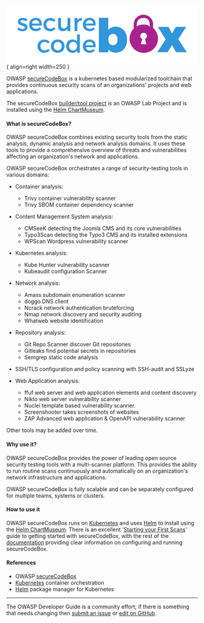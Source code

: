 ![SecureCodeBox logo](../../assets/images/logos/securecodebox.png "OWASP SecureCodeBox"){ align=right width=250 }

OWASP [secureCodeBox][codebox] is a kubernetes based modularized toolchain
that provides continuous security scans of an organizations' projects and web applications.

The secureCodeBox [builder/tool project][codebox-project] is an OWASP Lab Project
and is installed using the [Helm ChartMuseum][codebox-repo].

#### What is secureCodeBox?

OWASP secureCodeBox combines existing security tools from the static analysis, dynamic analysis and network analysis domains.
It uses these tools to provide a comprehensive overview of threats and vulnerabilities
affecting an organization's network and applications.

OWASP secureCodeBox orchestrates a range of security-testing tools in various domains:

* Container analysis:
  * Trivy container vulnerability scanner
  * Trivy SBOM container dependency scanner

* Content Management System analysis:
  * CMSeeK detecting the Joomla CMS and its core vulnerabilities
  * Typo3Scan detecting the Typo3 CMS and its installed extensions
  * WPScan Wordpress vulnerability scanner

* Kubernetes analysis:
  * Kube Hunter vulnerability scanner
  * Kubeaudit configuration Scanner

* Network analysis:
  * Amass subdomain enumeration scanner
  * doggo DNS client
  * Ncrack network authentication bruteforcing
  * Nmap network discovery and security auditing
  * Whatweb website identification

* Repository analysis:
  * Git Repo Scanner discover Git repositories
  * Gitleaks find potential secrets in repositories
  * Semgrep static code analysis

* SSH/TLS configuration and policy scanning with SSH-audit and SSLyze

* Web Application analysis:
  * ffuf web server and web application elements and content discovery
  * Nikto web server vulnerability scanner
  * Nuclei template based vulnerability scanner.
  * Screenshooter takes screenshots of websites
  * ZAP Advanced web application & OpenAPI vulnerability scanner

Other tools may be added over time.

#### Why use it?

OWASP secureCodeBox provides the power of leading open source security testing tools with a multi-scanner platform.
This provides the ability to run routine scans continuously and automatically
on an organization's network infrastructure and applications.

OWASP secureCodeBox is fully scalable and can be separately configured for multiple teams, systems or clusters.

#### How to use it

OWASP secureCodeBox runs on [Kubernetes][kube] and uses [Helm][helm] to install using the [Helm ChartMuseum][codebox-repo].
There is an excellent '[Starting your First Scans][codebox-start]' guide to getting started with secureCodeBox,
with the rest of the [documentation][codebox-docs] providing clear information on configuring and running secureCodeBox.

#### References

* OWASP [secureCodeBox][codebox]
* [Kubernetes][kube] container orchestration
* [Helm][helm] package manager for Kubernetes

----

The OWASP Developer Guide is a community effort; if there is something that needs changing
then [submit an issue][issue080301] or [edit on GitHub][edit080301].

[codebox]: https://www.securecodebox.io/
[codebox-project]: https://owasp.org/www-project-securecodebox/
[codebox-repo]: https://charts.securecodebox.io
[codebox-start]: https://www.securecodebox.io/docs/getting-started/first-scans
[codebox-docs]: https://www.securecodebox.io/docs/getting-started/installation
[edit080301]: https://github.com/OWASP/DevGuide/blob/main/docs/06-verification/03-frameworks/01-secure-codebox.md
[helm]: https://helm.sh/
[issue080301]: https://github.com/OWASP/DevGuide/issues/new?labels=content&template=request.md&title=Update:%2006-verification/03-frameworks/01-secure-codebox
[kube]: https://kubernetes.io/
